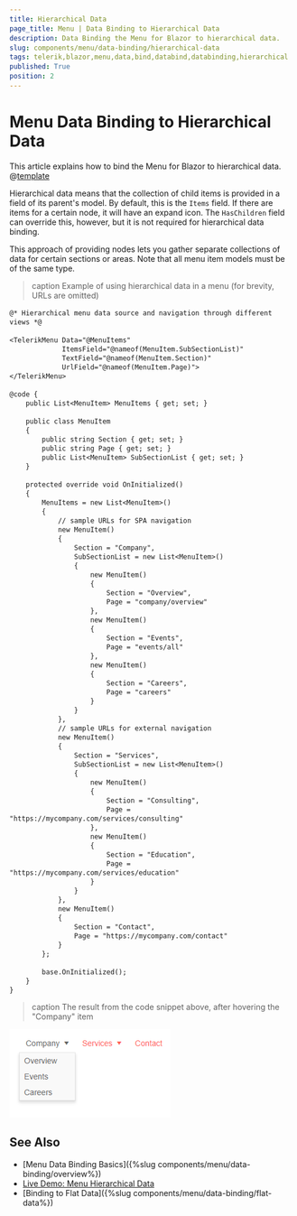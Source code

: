```yaml
---
title: Hierarchical Data
page_title: Menu | Data Binding to Hierarchical Data
description: Data Binding the Menu for Blazor to hierarchical data.
slug: components/menu/data-binding/hierarchical-data
tags: telerik,blazor,menu,data,bind,databind,databinding,hierarchical
published: True
position: 2
---
```


# Menu Data Binding to Hierarchical Data

This article explains how to bind the Menu for Blazor to hierarchical data. 
@[template](/_contentTemplates/menu/basic-example.md#data-binding-basics-link)


Hierarchical data means that the collection of child items is provided in a field of its parent's model. By default, this is the `Items` field. If there are items for a certain node, it will have an expand icon. The `HasChildren` field can override this, however, but it is not required for hierarchical data binding.

This approach of providing nodes lets you gather separate collections of data for certain sections or areas. Note that all menu item models must be of the same type.

>caption Example of using hierarchical data in a menu (for brevity, URLs are omitted)

````CSHTML
@* Hierarchical menu data source and navigation through different views *@

<TelerikMenu Data="@MenuItems"
             ItemsField="@nameof(MenuItem.SubSectionList)"
             TextField="@nameof(MenuItem.Section)"
             UrlField="@nameof(MenuItem.Page)">
</TelerikMenu>

@code {
    public List<MenuItem> MenuItems { get; set; }

    public class MenuItem
    {
        public string Section { get; set; }
        public string Page { get; set; }
        public List<MenuItem> SubSectionList { get; set; }
    }

    protected override void OnInitialized()
    {
        MenuItems = new List<MenuItem>()
        {
            // sample URLs for SPA navigation
            new MenuItem()
            {
                Section = "Company",
                SubSectionList = new List<MenuItem>()
                {
                    new MenuItem()
                    {
                        Section = "Overview",
                        Page = "company/overview"
                    },
                    new MenuItem()
                    {
                        Section = "Events",
                        Page = "events/all"
                    },
                    new MenuItem()
                    {
                        Section = "Careers",
                        Page = "careers"
                    }
                }
            },
            // sample URLs for external navigation
            new MenuItem()
            {
                Section = "Services",
                SubSectionList = new List<MenuItem>()
                {
                    new MenuItem()
                    {
                        Section = "Consulting",
                        Page = "https://mycompany.com/services/consulting"
                    },
                    new MenuItem()
                    {
                        Section = "Education",
                        Page = "https://mycompany.com/services/education"
                    }
                }
            },
            new MenuItem()
            {
                Section = "Contact",
                Page = "https://mycompany.com/contact"
            }
        };

        base.OnInitialized();
    }
}
````

>caption The result from the code snippet above, after hovering the "Company" item

![](images/menu-hierarchical-data-overview.png)


## See Also

  * [Menu Data Binding Basics]({%slug components/menu/data-binding/overview%})
  * [Live Demo: Menu Hierarchical Data](https://demos.telerik.com/blazor-ui/menu/hierarchical-data)
  * [Binding to Flat Data]({%slug components/menu/data-binding/flat-data%})

